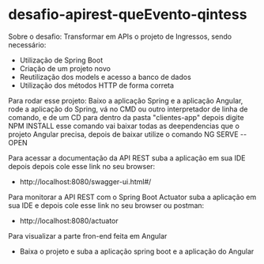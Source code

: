 # desafio-apirest-queEvento-qintess

Sobre o desafio: Transformar em APIs o projeto de Ingressos, sendo necessário:

- Utilização de Spring Boot
- Criação de um projeto novo
- Reutilização dos models e acesso a banco de dados
- Utilização dos métodos HTTP de forma correta

Para rodar esse projeto: 
Baixo a aplicação Spring e a aplicação Angular, rode a aplicação do Spring, vá no CMD ou outro interpretador de linha de comando, e de um CD para dentro da pasta "clientes-app" depois digite NPM INSTALL esse comando vai baixar todas as deependencias que o projeto Angular precisa, depois de baixar utilize o comando NG SERVE --OPEN

Para acessar a documentação da API REST suba a aplicação em sua IDE depois depois cole esse link no seu browser:

- http://localhost:8080/swagger-ui.html#/


Para monitorar a API REST com o Spring Boot Actuator suba a aplicação em sua IDE e depois cole esse link no seu browser ou postman:

- http://localhost:8080/actuator

Para visualizar a parte fron-end feita em Angular 
- Baixa o projeto e suba a aplicação spring boot e a aplicação do Angular
